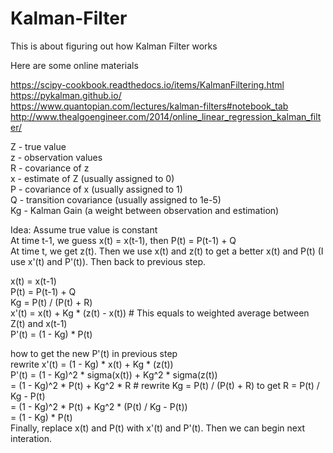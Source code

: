 # Kalman-Filter

This is about figuring out how Kalman Filter works

Here are some online materials

https://scipy-cookbook.readthedocs.io/items/KalmanFiltering.html     
https://pykalman.github.io/     
https://www.quantopian.com/lectures/kalman-filters#notebook_tab     
http://www.thealgoengineer.com/2014/online_linear_regression_kalman_filter/     

Z - true value    
z - observation values    
R - covariance of z    
x - estimate of Z (usually assigned to 0)    
P - covariance of x (usually assigned to 1)    
Q - transition covariance (usually assigned to 1e-5)    
Kg - Kalman Gain (a weight between observation and estimation)    

Idea: 
Assume true value is constant     
At time t-1, we guess x(t) = x(t-1), then P(t) = P(t-1) + Q     
At time t, we get z(t). Then we use x(t) and z(t) to get a better x(t) and P(t) (I use x'(t) and P'(t)). Then back to previous step.    

x(t) = x(t-1)    
P(t) = P(t-1) + Q    
Kg = P(t) / (P(t) + R)    
x'(t) = x(t) + Kg * (z(t) - x(t))     # This equals to weighted average between Z(t) and x(t-1)    
P'(t) = (1 - Kg) * P(t)    

how to get the new P'(t) in previous step     
rewrite x'(t) = (1 - Kg) * x(t) + Kg * (z(t))     
P'(t) = (1 - Kg)^2 * sigma(x(t)) + Kg^2 * sigma(z(t))    
      = (1 - Kg)^2 * P(t) + Kg^2 * R                      # rewrite Kg = P(t) / (P(t) + R) to get R = P(t) / Kg - P(t)     
      = (1 - Kg)^2 * P(t) + Kg^2 * (P(t) / Kg - P(t))     
      = (1 - Kg) * P(t)     
Finally, replace x(t) and P(t) with x'(t) and P'(t). Then we can begin next interation.     
